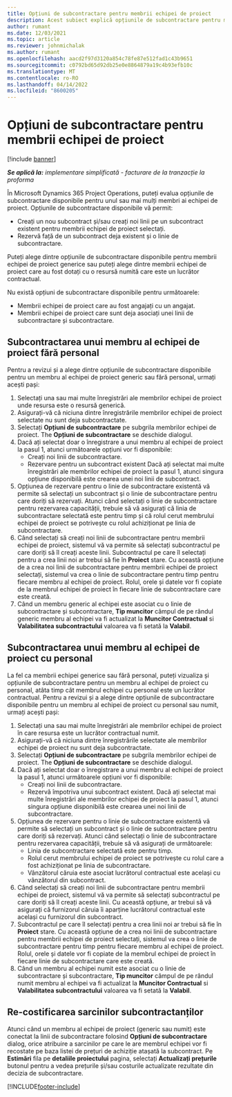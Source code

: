 ```yaml
---
title: Opțiuni de subcontractare pentru membrii echipei de proiect
description: Acest subiect explică opțiunile de subcontractare pentru membrii echipei de proiect în Microsoft Dynamics 365 Project Operations.
author: rumant
ms.date: 12/03/2021
ms.topic: article
ms.reviewer: johnmichalak
ms.author: rumant
ms.openlocfilehash: aacd2f97d3120a854c78fe87e512fad1c43b9651
ms.sourcegitcommit: c0792bd65d92db25e0e8864879a19c4b93efb10c
ms.translationtype: MT
ms.contentlocale: ro-RO
ms.lasthandoff: 04/14/2022
ms.locfileid: "8600205"
---
```

# <a name="subcontracting-options-for-project-team-members"></a>Opțiuni de subcontractare pentru membrii echipei de proiect

[!include [banner](../../includes/dataverse-preview.md)]

_**Se aplică la:** implementare simplificată - facturare de la tranzacție la proforma_

În Microsoft Dynamics 365 Project Operations, puteți evalua opțiunile de subcontractare disponibile pentru unul sau mai mulți membri ai echipei de proiect. Opțiunile de subcontractare disponibile vă permit:

- Creați un nou subcontract și/sau creați noi linii pe un subcontract existent pentru membrii echipei de proiect selectați. 
- Rezervă față de un subcontract deja existent și o linie de subcontractare. 

Puteți alege dintre opțiunile de subcontractare disponibile pentru membrii echipei de proiect generice sau puteți alege dintre membrii echipei de proiect care au fost dotați cu o resursă numită care este un lucrător contractual. 

Nu există opțiuni de subcontractare disponibile pentru următoarele:

- Membrii echipei de proiect care au fost angajați cu un angajat. 
- Membrii echipei de proiect care sunt deja asociați unei linii de subcontractare și subcontractare. 

## <a name="subcontracting-an-unstaffed-project-team-member"></a>Subcontractarea unui membru al echipei de proiect fără personal

Pentru a revizui și a alege dintre opțiunile de subcontractare disponibile pentru un membru al echipei de proiect generic sau fără personal, urmați acești pași:

1. Selectați una sau mai multe înregistrări ale membrilor echipei de proiect unde resursa este o resursă generică.
2. Asigurați-vă că niciuna dintre înregistrările membrilor echipei de proiect selectate nu sunt deja subcontractate. 
3. Selectați **Opțiuni de subcontractare** pe subgrila membrilor echipei de proiect. The **Opțiuni de subcontractare** se deschide dialogul. 
4. Dacă ați selectat doar o înregistrare a unui membru al echipei de proiect la pasul 1, atunci următoarele opțiuni vor fi disponibile:
    - Creați noi linii de subcontractare. 
    - Rezervare pentru un subcontract existent Dacă ați selectat mai multe înregistrări ale membrilor echipei de proiect la pasul 1, atunci singura opțiune disponibilă este crearea unei noi linii de subcontract.
5. Opțiunea de rezervare pentru o linie de subcontractare existentă vă permite să selectați un subcontract și o linie de subcontractare pentru care doriți să rezervați. Atunci când selectați o linie de subcontractare pentru rezervarea capacității, trebuie să vă asigurați că linia de subcontractare selectată este pentru timp și că rolul cerut membrului echipei de proiect se potrivește cu rolul achiziționat pe linia de subcontractare.
6. Când selectați să creați noi linii de subcontractare pentru membrii echipei de proiect, sistemul vă va permite să selectați subcontractul pe care doriți să îl creați aceste linii. Subcontractul pe care îl selectați pentru a crea linii noi ar trebui să fie în **Proiect** stare. Cu această opțiune de a crea noi linii de subcontractare pentru membrii echipei de proiect selectați, sistemul va crea o linie de subcontractare pentru timp pentru fiecare membru al echipei de proiect. Rolul, orele și datele vor fi copiate de la membrul echipei de proiect în fiecare linie de subcontractare care este creată. 
7. Când un membru generic al echipei este asociat cu o linie de subcontractare și subcontractare, **Tip muncitor** câmpul de pe rândul generic membru al echipei va fi actualizat la **Muncitor Contractual** si **Valabilitatea subcontractului** valoarea va fi setată la **Valabil**.

## <a name="subcontracting-a-staffed-project-team-member"></a>Subcontractarea unui membru al echipei de proiect cu personal

La fel ca membrii echipei generice sau fără personal, puteți vizualiza și opțiunile de subcontractare pentru un membru al echipei de proiect cu personal, atâta timp cât membrul echipei cu personal este un lucrător contractual. Pentru a revizui și a alege dintre opțiunile de subcontractare disponibile pentru un membru al echipei de proiect cu personal sau numit, urmați acești pași:

1. Selectați una sau mai multe înregistrări ale membrilor echipei de proiect în care resursa este un lucrător contractual numit.
2. Asigurați-vă că niciuna dintre înregistrările selectate ale membrilor echipei de proiect nu sunt deja subcontractate. 
3. Selectați **Opțiuni de subcontractare** pe subgrila membrilor echipei de proiect. The **Opțiuni de subcontractare** se deschide dialogul. 
4. Dacă ați selectat doar o înregistrare a unui membru al echipei de proiect la pasul 1, atunci următoarele opțiuni vor fi disponibile:
      - Creați noi linii de subcontractare.
      - Rezervă împotriva unui subcontract existent.
  Dacă ați selectat mai multe înregistrări ale membrilor echipei de proiect la pasul 1, atunci singura opțiune disponibilă este crearea unei noi linii de subcontractare.
5. Opțiunea de rezervare pentru o linie de subcontractare existentă vă permite să selectați un subcontract și o linie de subcontractare pentru care doriți să rezervați. Atunci când selectați o linie de subcontractare pentru rezervarea capacității, trebuie să vă asigurați de următoarele:
      - Linia de subcontractare selectată este pentru timp. 
      - Rolul cerut membrului echipei de proiect se potrivește cu rolul care a fost achiziționat pe linia de subcontractare. 
      - Vânzătorul căruia este asociat lucrătorul contractual este același cu vânzătorul din subcontract.
6. Când selectați să creați noi linii de subcontractare pentru membrii echipei de proiect, sistemul vă va permite să selectați subcontractul pe care doriți să îl creați aceste linii. Cu această opțiune, ar trebui să vă asigurați că furnizorul căruia îi aparține lucrătorul contractual este același cu furnizorul din subcontract. 
7. Subcontractul pe care îl selectați pentru a crea linii noi ar trebui să fie în **Proiect** stare. Cu această opțiune de a crea noi linii de subcontractare pentru membrii echipei de proiect selectați, sistemul va crea o linie de subcontractare pentru timp pentru fiecare membru al echipei de proiect. Rolul, orele și datele vor fi copiate de la membrul echipei de proiect în fiecare linie de subcontractare care este creată.  
8. Când un membru al echipei numit este asociat cu o linie de subcontractare și subcontractare, **Tip muncitor** câmpul de pe rândul numit membru al echipei va fi actualizat la **Muncitor Contractual** si **Valabilitatea subcontractului** valoarea va fi setată la **Valabil**.

## <a name="re-costing-subcontractor-assignments"></a>Re-costificarea sarcinilor subcontractanților

Atunci când un membru al echipei de proiect (generic sau numit) este conectat la linii de subcontractare folosind **Opțiuni de subcontractare** dialog, orice atribuire a sarcinilor pe care le are membrul echipei vor fi recostate pe baza listei de prețuri de achiziție atașată la subcontract. Pe **Estimări** fila pe **detaliile proiectului** pagina, selectați **Actualizați prețurile** butonul pentru a vedea prețurile și/sau costurile actualizate rezultate din decizia de subcontractare.

[!INCLUDE[footer-include](../../includes/footer-banner.md)]

